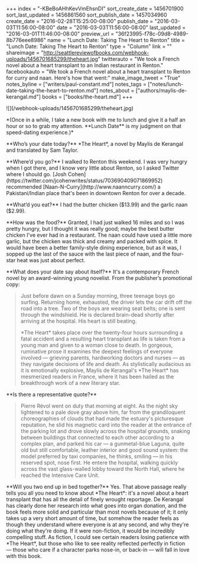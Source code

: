 +++
index = "-KBeBoAHhKevVmEhsnDI"
sort_create_date = 1456701900
sort_last_updated = 1456861560
sort_publish_date = 1457034960
create_date = "2016-02-28T15:25:00-08:00"
publish_date = "2016-03-03T11:56:00-08:00"
date = "2016-03-03T11:56:00-08:00"
last_updated = "2016-03-01T11:46:00-08:00"
preview_url = "36f23995-f78c-09d8-4989-8b776eee8986"
name = "Lunch Date: Taking The Heart to Renton"
title = "Lunch Date: Taking The Heart to Renton"
type = "Column"
link = ""
shareimage = "http://seattlereviewofbooks.com/webhook-uploads/1456701685299/theheart.jpg"
twitterauto = "We took a French novel about a heart transplant to an Indian restaurant in Renton."
facebookauto = "We took a French novel about a heart transplant to Renton for curry and naan. Here's how that went:"
make_image_tweet = "True"
notes_byline = ["writers/paul-constant.md"]
notes_tags = ["notes/lunch-date-taking-the-heart-to-renton.md"]
notes_about = ["authors/maylis-de-kerangal.md"]
books = ["books/the-heart.md"]
+++
<p class="image-left">![](/webhook-uploads/1456701685299/theheart.jpg)</p>*(Once in a while, I take a new book with me to lunch and give it a half an hour or so to grab my attention. **Lunch Date** is my judgment on that speed-dating experience.)*

<p class="noindent">**Who’s your date today?** *The Heart*, a novel by Maylis de Kerangal and translated by Sam Taylor.</p>

<p class="noindent">**Where’d you go?** I walked to Renton this weekend. I was very hungry when I got there, and I know very little about Renton, so I asked Twitter where I should go. [Josh Cohen](https://twitter.com/jcohenwrites/status/703690409071869952) recommended [Naan-N-Curry](http://www.naanncurry.com/) a Pakistani/Indian place that's been in downtown Renton for over a decade.</p>

<p class="noindent">**What’d you eat?** I had the butter chicken ($13.99) and the garlic naan ($2.99).</p>

<p class="noindent">**How was the food?** Granted, I had just walked 16 miles and so I was pretty hungry, but I thought it was really good; maybe the best butter chicken I've ever had in a restaurant. The naan could have used a little more garlic, but the chicken was thick and creamy and packed with spice. It would have been a better family-style dining experience, but as it was, I sopped up the last of the sauce with the last piece of naan, and the four-star heat was just about perfect.</p>

<p class="noindent">**What does your date say about itself?** It's a contemporary French novel by an award-winning young novelist. From the publisher’s promotional copy:</p>

<blockquote><p>Just before dawn on a Sunday morning, three teenage boys go surfing. Returning home, exhausted, the driver lets the car drift off the road into a tree. Two of the boys are wearing seat belts; one is sent through the windshield. He is declared brain-dead shortly after arriving at the hospital. His heart is still beating.</p>

<p>*The Heart* takes place over the twenty-four hours surrounding a fatal accident and a resulting heart transplant as life is taken from a young man and given to a woman close to death. In gorgeous, ruminative prose it examines the deepest feelings of everyone involved — grieving parents, hardworking doctors and nurses — as they navigate decisions of life and death. As stylistically audacious as it is emotionally explosive, Maylis de Kerangal's *The Heart* has mesmerized readers in France, where it has been hailed as the breakthrough work of a new literary star.</p></blockquote>

<p class="noindent">**Is there a representative quote?** </p>

<blockquote>Pierre Révol went on duty that morning at eight. As the night sky lightened to a pale dove gray above him, far from the grandiloquent choreographies of clouds that had made the estuary's picturesque reputation, he slid his magnetic card into the reader at the entrance of the parking lot and drove slowly across the hospital grounds, snaking between buildings that connected to each other according to a complex plan, and parked his car — a gunmetal-blue Laguna, quite old but still comfortable, leather interior and good sound system: the model preferred by taxi companies, he thinks, smiling — in his reserved spot, nose first. He entere the hospital, walking quickly across the vast glass-walled lobby toward the North Hall, where he reached the Intensive Care Unit.</blockquote>

<p class="noindent">**Will you two end up in bed together?** Yes. That above passage really tells you all you need to know about *The Heart*: it's a novel about a heart transplant that has all the detail of finely wrought reportage. De Kerangal has clearly done her research into what goes into organ donation, and the book feels more solid and particular than most novels because of it; it only takes up a very short amount of time, but somehow the reader feels as though they understand where everyone is at any second, and why they're doing what they're doing. If it were non-fiction, it would be incredibly compelling stuff. As fiction, I could see certain readers losing patience with *The Heart*, but those who like to see reality reflected perfectly in fiction — those who care if a character parks nose-in, or back-in — will fall in love with this book.</p>
